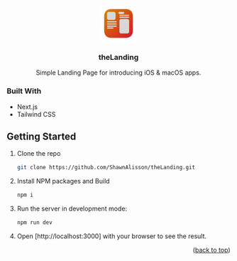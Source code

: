 <!-- PROJECT LOGO -->
<br />
<div align="center">
  <a href="https://github.com/ShawnAlisson/theLanding">
    <img src="public/assets/images/theIcon.png" alt="Logo" width="80" height="80">
  </a>

  <h3 align="center">theLanding</h3>

  <p align="center">
    Simple Landing Page for introducing iOS & macOS apps.
  </p>
</div>

### Built With

- Next.js
- Tailwind CSS

<!-- GETTING STARTED -->

## Getting Started

1. Clone the repo

   ```sh
   git clone https://github.com/ShawnAlisson/theLanding.git
   ```

2. Install NPM packages and Build

   ```sh
   npm i
   ```

3. Run the server in development mode:

   ```sh
   npm run dev
   ```

4. Open [http://localhost:3000] with your browser to see the result.

<p align="right">(<a href="#readme-top">back to top</a>)</p>
